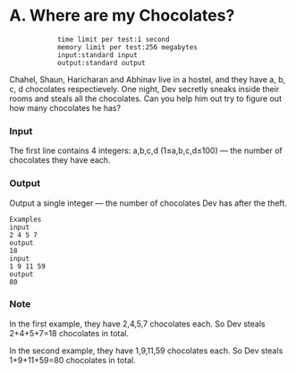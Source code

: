 # A. Where are my Chocolates?
                time limit per test:1 second
                memory limit per test:256 megabytes
                input:standard input
                output:standard output
Chahel, Shaun, Haricharan and Abhinav live in a hostel, and they have a, b, c, d chocolates respectievely. One night, Dev secretly sneaks inside their rooms and steals all the chocolates.
Can you help him out try to figure out how many chocolates he has?

### Input
The first line contains 4 integers: a,b,c,d (1≤a,b,c,d≤100) — the number of chocolates they have each.

### Output
Output a single integer — the number of chocolates Dev has after the theft.
```
Examples
input 
2 4 5 7
output 
18
input 
1 9 11 59
output 
80
```
### Note
In the first example, they have 2,4,5,7
 chocolates each. So Dev steals 2+4+5+7=18
 chocolates in total.

In the second example, they have 1,9,11,59
 chocolates each. So Dev steals 1+9+11+59=80
 chocolates in total.
